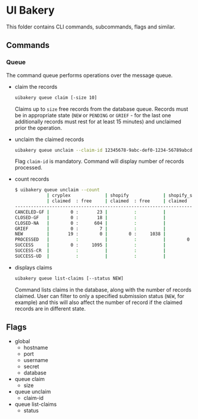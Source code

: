 # UI Bakery

This folder contains CLI commands, subcommands, flags and similar.

## Commands

### Queue

The command queue performs operations over the message queue.

- claim the records

  ```bash
  uibakery queue claim [-size 10]
  ```

  Claims up to `size` free records from the database queue. Records must be in
  appropriate state (`NEW` or `PENDING` or `GRIEF` - for the last one
  additionally records must rest for at least 15 minutes) and unclaimed prior
  the operation.

- unclaim the claimed records

  ```bash
  uibakery queue unclaim --claim-id 12345678-9abc-def0-1234-56789abcdef0
  ```

  Flag `claim-id` is mandatory. Command will display number of records
  processed.

- count records

  ```bash
  $ uibakery queue unclaim --count
              | cryplex             | shopify             | shopify_sync        | zendesk             | total               |
              | claimed  : free     | claimed  : free     | claimed  : free     | claimed  : free     | claimed  : free     |
  ---------------------------------------------------------------------------------------------------------------------------
  CANCELED-GF |        0 :       23 |          :          |          :          |          :          |        0 :       23 |
  CLOSED-GF   |        0 :       18 |          :          |          :          |          :          |        0 :       18 |
  CLOSED-NA   |        0 :      604 |          :          |          :          |        0 :      936 |        0 :     1540 |
  GRIEF       |        0 :        7 |          :          |          :          |          :          |        0 :        7 |
  NEW         |       19 :        0 |        0 :     1038 |          :          |          :          |       19 :     1038 |
  PROCESSED   |          :          |          :          |        0 :     9331 |          :          |        0 :     9331 |
  SUCCESS     |        0 :     1095 |          :          |          :          |          :          |        0 :     1095 |
  SUCCESS-CR  |          :          |          :          |          :          |        0 :        7 |        0 :        7 |
  SUCCESS-UD  |          :          |          :          |          :          |        0 :      363 |        0 :      363 |
  ```

- displays claims

  ```bash
  uibakery queue list-claims [--status NEW]
  ```

  Command lists claims in the database, along with the number of records claimed.
  User can filter to only a specified submission status (`NEW`, for example) and
  this will also affect the number of record if the claimed records are in
  different state.

## Flags

- global
  - hostname
  - port
  - username
  - secret
  - database
- queue claim
  - size
- queue unclaim
  - claim-id
- queue list-claims
  - status
